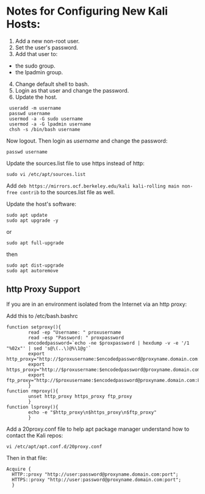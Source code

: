 # Notes for Configuring New Kali Hosts:  
  
1. Add a new non-root user.  
2. Set the user's password.  
3. Add that user to:  
  * the sudo group.  
  * the lpadmin group.  
4. Change default shell to bash.  
5. Login as that user and change the password.  
6. Update the host.

```
 useradd -m username
 passwd username
 usermod -a -G sudo username
 usermod -a -G lpadmin username
 chsh -s /bin/bash username 
```
Now logout.  Then login as *username* and change the password:  
```
passwd username
```
Update the sources.list file to use https instead of http:
```
sudo vi /etc/apt/sources.list
```
Add ```deb https://mirrors.ocf.berkeley.edu/kali kali-rolling main non-free contrib``` to the sources.list file as well.  

Update the host's software:
```
sudo apt update
sudo apt upgrade -y
```
or  
```
sudo apt full-upgrade
```
then  
```
sudo apt dist-upgrade
sudo apt autoremove
```

## http Proxy Support 
If you are in an environment isolated from the Internet via an http proxy:  
  
Add this to /etc/bash.bashrc  
```
function setproxy(){
        read -ep "Username: " proxusername
        read -esp "Password: " proxpassword
        encodedpassword=`echo -ne $proxpassword | hexdump -v -e '/1 "%02x"' | sed 's@\(..\)@%\1@g'`
        export http_proxy="http://$proxusername:$encodedpassword@proxyname.domain.com:80"
        export https_proxy="http://$proxusername:$encodedpassword@proxyname.domain.com:80"
        export ftp_proxy="http://$proxusername:$encodedpassword@proxyname.domain.com:80"
        }
function rmproxy(){
        unset http_proxy https_proxy ftp_proxy
        }
function lsproxy(){
        echo -e "$http_proxy\n$https_proxy\n$ftp_proxy"
        }
```
Add a 20proxy.conf file to help apt package manager understand how to contact the Kali repos:  
```
vi /etc/apt/apt.conf.d/20proxy.conf
```
Then in that file:  
```
Acquire {
  HTTP::proxy "http://user:password@proxyname.domain.com:port";
  HTTPS::proxy "http://user:password@proxyname.domain.com:port";
  }
```
